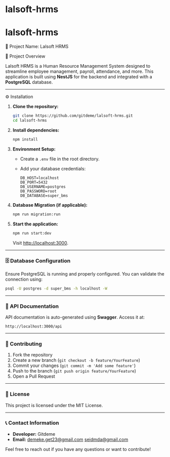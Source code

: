 # lalsoft-hrms
# lalsoft-hrms
📌 Project Name: Lalsoft HRMS

🚀 Project Overview

Lalsoft HRMS is a Human Resource Management System designed to streamline employee management, payroll, attendance, and more. This application is built using **NestJS** for the backend and integrated with a **PostgreSQL** database.

---

⚙️ Installation

1. **Clone the repository:**

   ```bash
   git clone https://github.com/gitdeme/lalsoft-hrms.git
   cd lalsoft-hrms
   ```

2. **Install dependencies:**

   ```bash
   npm install
   ```

3. **Environment Setup:**

   * Create a `.env` file in the root directory.
   * Add your database credentials:

     ```env
     DB_HOST=localhost
     DB_PORT=5432
     DB_USERNAME=postgres
     DB_PASSWORD=root
     DB_DATABASE=super_bms
     ```

4. **Database Migration (if applicable):**

   ```bash
   npm run migration:run
   ```

5. **Start the application:**

   ```bash
   npm run start:dev
   ```

   Visit [http://localhost:3000](http://localhost:3000).

---

### 🗄️ Database Configuration

Ensure PostgreSQL is running and properly configured. You can validate the connection using:

```bash
psql -U postgres -d super_bms -h localhost -W
```

---

### 📌 API Documentation

API documentation is auto-generated using **Swagger**. Access it at:

```
http://localhost:3000/api
```

---

### 🤝 Contributing

1. Fork the repository
2. Create a new branch (`git checkout -b feature/YourFeature`)
3. Commit your changes (`git commit -m 'Add some feature'`)
4. Push to the branch (`git push origin feature/YourFeature`)
5. Open a Pull Request

---

### 📜 License

This project is licensed under the MIT License.

---

### 📞 Contact Information

* **Developer:** Gitdeme
* **Email:**  demeke.get23@gmail.com
            seidmda@gmail.com

Feel free to reach out if you have any questions or want to contribute!
